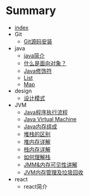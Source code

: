 # Summary

* [index](README.md)
* Git
  - [Git源码安装](Git/install.md)
* java
  - [java简介](java/jianjie.md)
  - [什么是面向对象？](java/oop.md)
  - [Java修饰符](java/decorate.md)
  - [List](java/list.md)
  - [Map](java/map.md)
* design
  - [设计模式](design/design.md)
* JVM
  - [Java程序执行流程](jvm/JavaExecute.md)
  - [Java Virtual Machine](jvm/jvm.md)
  - [Java内存组成](jvm/jvmMemory.md)
  - [堆栈的区别](jvm/deap&stack.md)
  - [堆内存详解](jvm/deap.md)
  - [栈内存详解](jvm/stack.md)
  - [如何理解栈](jvm/stack_explain.md)
  - [JMM&内存可见性讲解](jvm/jmm.md)
  - [JVM内存管理及垃圾回收](jvm/gc_01.md)
* react
  - react简介
